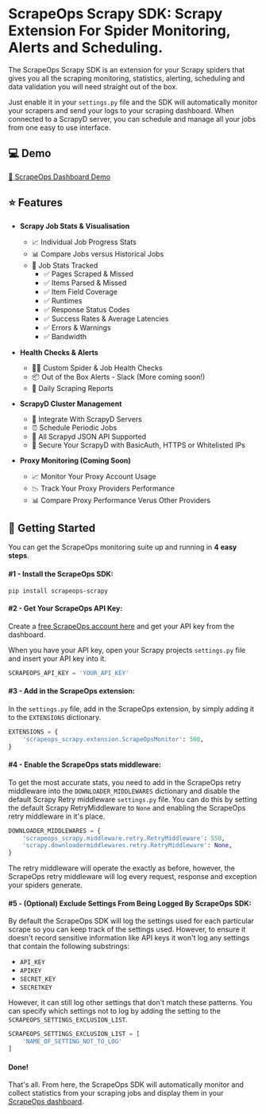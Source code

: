 # ScrapeOps Scrapy SDK: Scrapy Extension For Spider Monitoring, Alerts and Scheduling.
The ScrapeOps Scrapy SDK is an extension for your Scrapy spiders that gives you all the scraping monitoring, statistics, alerting, scheduling and data validation you will need straight out of the box. 

Just enable it in your `settings.py` file and the SDK will automatically monitor your scrapers and send your logs to your scraping dashboard. When connected to a ScrapyD server, you can schedule and manage all your jobs from one easy to use interface.

## :computer: Demo
[:link: ScrapeOps Dashboard Demo](https://scrapeops.io/app/login/demo)

## :star: Features

- **Scrapy Job Stats & Visualisation**
  - :chart_with_upwards_trend: Individual Job Progress Stats
  - :bar_chart: Compare Jobs versus Historical Jobs
  - :100: Job Stats Tracked
    - :white_check_mark: Pages Scraped & Missed
    - :white_check_mark: Items Parsed & Missed
    - :white_check_mark: Item Field Coverage
    - :white_check_mark: Runtimes
    - :white_check_mark: Response Status Codes
    - :white_check_mark: Success Rates & Average Latencies
    - :white_check_mark: Errors & Warnings
    - :white_check_mark: Bandwidth

- **Health Checks & Alerts**
  - :male_detective: Custom Spider & Job Health Checks 
  - :package: Out of the Box Alerts - Slack (More coming soon!)
  - :bookmark_tabs: Daily Scraping Reports

 - **ScrapyD Cluster Management**
    - :link: Integrate With ScrapyD Servers
    - :alarm_clock: Schedule Periodic Jobs
    - :100: All Scrapyd JSON API Supported
    - :closed_lock_with_key: Secure Your ScrapyD with BasicAuth, HTTPS or Whitelisted IPs
 - **Proxy Monitoring (Coming Soon)**
    - :chart_with_upwards_trend: Monitor Your Proxy Account Usage
    - :chart_with_downwards_trend: Track Your Proxy Providers Performance
    - :bar_chart: Compare Proxy Performance Verus Other Providers
  

## :rocket: Getting Started
You can get the ScrapeOps monitoring suite up and running in **4 easy steps**.

#### #1 - Install the ScrapeOps SDK:

```
pip install scrapeops-scrapy
```

#### #2 - Get Your ScrapeOps API Key:
Create a [free ScrapeOps account here](https://scrapeops.io/app/register) and get your API key from the dashboard.

When you have your API key, open your Scrapy projects `settings.py` file and insert your API key into it. 

```python
SCRAPEOPS_API_KEY = 'YOUR_API_KEY'
```

#### #3 - Add in the ScrapeOps extension:
In the `settings.py` file, add in the ScrapeOps extension, by simply adding it to the `EXTENSIONS` dictionary.

```python
EXTENSIONS = {
    'scrapeops_scrapy.extension.ScrapeOpsMonitor': 500, 
}
```

#### #4 - Enable the ScrapeOps stats middleware:
To get the most accurate stats, you need to add in the ScrapeOps retry middleware into the `DOWNLOADER_MIDDLEWARES` dictionary and disable the default Scrapy Retry middleware `settings.py` file. You can do this by setting the default Scrapy RetryMiddleware to `None` and enabling the ScrapeOps retry middleware in it's place.

```python
DOWNLOADER_MIDDLEWARES = {
    'scrapeops_scrapy.middleware.retry.RetryMiddleware': 550,
    'scrapy.downloadermiddlewares.retry.RetryMiddleware': None,
}
```

The retry middleware will operate the exactly as before, however, the ScrapeOps retry middleware will log every request, response and exception your spiders generate. 

#### #5 - (Optional) Exclude Settings From Being Logged By ScrapeOps SDK:
By default the ScrapeOps SDK will log the settings used for each particular scrape so you can keep track of the settings used. However, to ensure it doesn't record sensitive information like API keys it won't log any settings that contain the following substrings:

- `API_KEY`
- `APIKEY`
- `SECRET_KEY`
- `SECRETKEY`

However, it can still log other settings that don't match these patterns. You can specify which settings not to log by adding the setting to the `SCRAPEOPS_SETTINGS_EXCLUSION_LIST`. 

```python
SCRAPEOPS_SETTINGS_EXCLUSION_LIST = [
    'NAME_OF_SETTING_NOT_TO_LOG'
]
```

#### Done!
That's all. From here, the ScrapeOps SDK will automatically monitor and collect statistics from your scraping jobs and display them in your [ScrapeOps dashboard](https://scrapeops.io/app/dashboard). 
